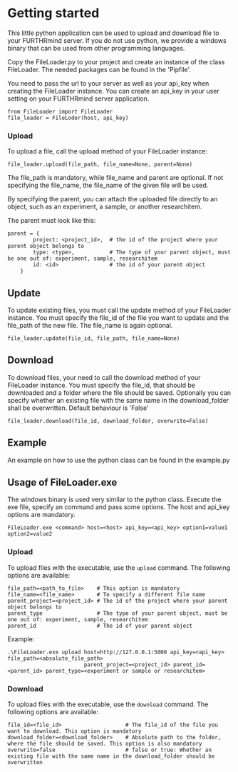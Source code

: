 # Getting started
This little python application can be used to upload and download file to your FURTHRmind 
server. If you do not use python, we provide a windows binary that can 
be used from other programming languages.

Copy the FileLoader.py to your project and create an instance of the class 
FileLoader. The needed packages can be found in the 'Pipfile'.

You need to pass the url to your server as well as your api_key when creating 
the FileLoader instance. You can create an api_key in your user setting 
on your FURTHRmind server application.

```
from FileLoader import FileLoader
file_loader = FileLoder(host, api_key) 
```

### Upload
To upload a file, call the upload method of your FileLoader instance:
```
file_loader.upload(file_path, file_name=None, parent=None)
```
The file_path is mandatory, while file_name and parent are optional. If not 
specifying the file_name, the file_name of the given file will be used.

By specifying the parent, you can attach the uploaded file directly to an object,
such as an experiment, a sample, or another researchitem.

The parent must look like this:
```
parent = {
        project: <project_id>,  # the id of the project where your parent object belongs to
        type: <type>,           # The type of your parent object, must be one out of: experiment, sample, researchitem
        id: <id>                # the id of your parent object
    }
```
## Update
To update existing files, you must call the update method of your FileLoader 
instance. You must specify the file_id of the file you want to update and 
the file_path of the new file. The file_name is again optional.

```
file_loader.update(file_id, file_path, file_name=None)
```

## Download
To download files, your need to call the download method of your FileLoader
instance. You must specify the file_id, that should be downloaded and a folder
where the file should be saved. Optionally you can specify whether an existing 
file with the same name in the download_folder shall be overwritten. Default 
behaviour is 'False'

```
file_loader.download(file_id, download_folder, overwrite=False)
```

## Example
An example on how to use the python class can be found in the example.py

## Usage of FileLoader.exe
The windows binary is used very similar to the python class. Execute the exe file, 
specify an command and pass some options. The host and api_key options are mandatory.

```
FileLoader.exe <command> host=<host> api_key=<api_key> option1=value1 option2=value2
```
### Upload
To upload files with the executable, use the ``upload`` command. The following 
options are available: 

```
file_path=<path_to_file>    # This option is mandatory 
file_name=<file_name>       # To specify a different file name 
parent_project=<project_id> # The id of the project where your parent object belongs to
parent_type                 # The type of your parent object, must be one out of: experiment, sample, researchitem   
parent_id                   # The id of your parent object
```

Example:
```
.\FileLoader.exe upload host=http://127.0.0.1:5000 api_key=<api_key> file_path=<absolute_file_path> 
                        parent_project=<project_id> parent_id=<parent_id> parent_type=<experiment or sample or researchitem>

```

### Download
To upload files with the executable, use the ``download`` command. The following 
options are available: 

```
file_id=<file_id>                    # The file_id of the file you want to download. This option is mandatory 
download_folder=<download_folder>    # Absolute path to the folder, where the file should be saved. This option is also mandatory
overwrite=false                      # false or true: Whether an existing file with the same name in the download_folder should be overwritten
```